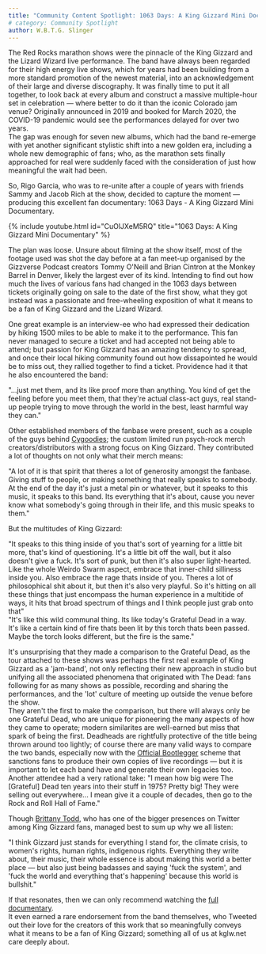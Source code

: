 ```yaml
---
title: "Community Content Spotlight: 1063 Days: A King Gizzard Mini Documentary"
# category: Community Spotlight
author: W.B.T.G. Slinger
---
```


The Red Rocks marathon shows were the pinnacle of the King Gizzard and the Lizard Wizard live performance. The band have always been regarded for their high energy live shows, which for years had been building from a more standard promotion of the newest material, into an acknowledgement of their large and diverse discography. It was finally time to put it all together, to look back at every album and construct a massive multiple-hour set in celebration — where better to do it than the iconic Colorado jam venue? Originally announced in 2019 and booked for March 2020, the COVID-19 pandemic would see the performances delayed for over two years.  
The gap was enough for seven new albums, which had the band re-emerge with yet another significant stylistic shift into a new golden era, including a whole new demographic of fans; who, as the marathon sets finally approached for real were suddenly faced with the consideration of just how meaningful the wait had been.

So, Rigo Garcia, who was to re-unite after a couple of years with friends Sammy and Jacob Rich at the show, decided to capture the moment — producing this excellent fan documentary: 1063 Days - A King Gizzard Mini Documentary.

{% include youtube.html id="CuOlJXeM5RQ" title="1063 Days: A King Gizzard Mini Documentary" %}

The plan was loose. Unsure about filming at the show itself, most of the footage used was shot the day before at a fan meet-up organised by the Gizzverse Podcast creators Tommy O'Neill and Brian Cintron at the Monkey Barrel in Denver, likely the largest ever of its kind. Intending to find out how much the lives of various fans had changed in the 1063 days between tickets originally going on sale to the date of the first show, what they got instead was a passionate and free-wheeling exposition of what it means to be a fan of King Gizzard and the Lizard Wizard.

One great example is an interview-ee who had expressed their dedication by hiking 1500 miles to be able to make it to the performance. This fan never managed to secure a ticket and had accepted not being able to attend; but passion for King Gizzard has an amazing tendency to spread, and once their local hiking community found out how dissapointed he would be to miss out, they rallied together to find a ticket. Providence had it that he also encountered the band:

"...just met them, and its like proof more than anything. You kind of get the feeling before you meet them, that they're actual class-act guys, real stand-up people trying to move through the world in the best, least harmful way they can."

Other established members of the fanbase were present, such as a couple of the guys behind [Cygoodies](https://www.instagram.com/cygoodies/); the custom limited run psych-rock merch creators/distributors with a strong focus on King Gizzard. They contributed a lot of thoughts on not only what their merch means:

"A lot of it is that spirit that theres a lot of generosity amongst the fanbase. Giving stuff to people, or making something that really speaks to somebody. At the end of the day it's just a metal pin or whatever, but it speaks to this music, it speaks to this band. Its everything that it's about, cause you never know what somebody's going through in their life, and this music speaks to them."

But the multitudes of King Gizzard:

"It speaks to this thing inside of you that's sort of yearning for a little bit more, that's kind of questioning. It's a little bit off the wall, but it also doesn't give a fuck. It's sort of punk, but then it's also super light-hearted. Like the whole Weirdo Swarm aspect, embrace that inner-child silliness inside you. Also embrace the rage thats inside of you. Theres a lot of philosophical shit about it, but then it's also very playful. So it's hitting on all these things that just encompass the human experience in a multitide of ways, it hits that broad spectrum of things and I think people just grab onto that"  
"It's like this wild communal thing. Its like today's Grateful Dead in a way. It's like a certain kind of fire thats been lit by this torch thats been passed. Maybe the torch looks different, but the fire is the same."

It's unsurprising that they made a comparison to the Grateful Dead, as the tour attached to these shows was perhaps the first real example of King Gizzard as a 'jam-band', not only reflecting their new approach in studio but unifying all the associated phenomena that originated with The Dead: fans following for as many shows as possible, recording and sharing the performances, and the 'lot' culture of meeting up outside the venue before the show.  
They aren't the first to make the comparison, but there will always only be one Grateful Dead, who are unique for pioneering the many aspects of how they came to operate; modern similarites are well-earned but miss that spark of being the first. Deadheads are rightfully protective of the title being thrown around too lightly; of course there are many valid ways to compare the two bands, especially now with the [Official Bootlegger](https://kinggizzardandthelizardwizard.com/bootlegger) scheme that sanctions fans to produce their own copies of live recordings — but it is important to let each band have and generate their own legacies too.  
Another attendee had a very rational take:
"I mean how big were The [Grateful] Dead ten years into their stuff in 1975? Pretty big! They were selling out everywhere... I mean give it a couple of decades, then go to the Rock and Roll Hall of Fame."

Though [Brittany Todd](https://twitter.com/BrittanyTodd), who has one of the bigger presences on Twitter among King Gizzard fans, managed best to sum up why we all listen:

"I think Gizzard just stands for everything I stand for, the climate crisis, to women's rights, human rights, indigenous rights. Everything they write about, their music, their whole essence is about making this world a better place — but also just being badasses and saying 'fuck the system', and 'fuck the world and everything that's happening' because this world is bullshit."

If that resonates, then we can only recommend watching the [full documentary](https://www.youtube.com/watch?v=CuOlJXeM5RQ
).  
It even earned a rare endorsement from the band themselves, who Tweeted out their love for the creators of this work that so meaningfully conveys what it means to be a fan of King Gizzard; something all of us at kglw.net care deeply about.
